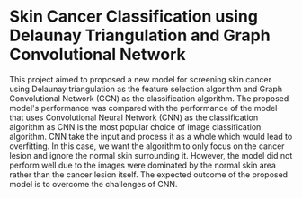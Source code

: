 # Skin Cancer Classification using Delaunay Triangulation and Graph Convolutional Network

This project aimed to proposed a new model for screening skin cancer using Delaunay triangulation as the feature selection algorithm and Graph Convolutional Network (GCN) as the classification algorithm. The proposed model's performance was compared with the performance of the model that uses Convolutional Neural Network (CNN) as the classification algorithm as CNN is the most popular choice of image classification algorithm. CNN take the input and process it as a whole which would lead to overfitting. In this case, we want the algorithm to only focus on the cancer lesion and ignore the normal skin surrounding it. However, the model did not perform well due to the images were dominated by the normal skin area rather than the cancer lesion itself. The expected outcome of the proposed model is to overcome the challenges of CNN.
